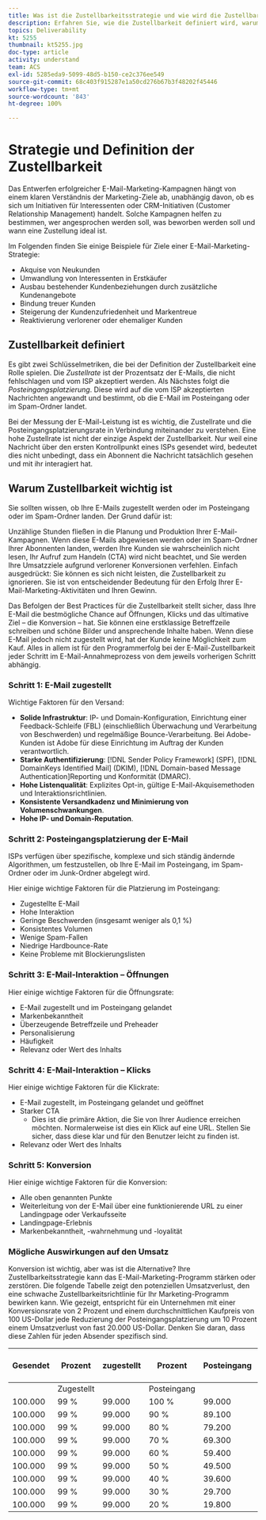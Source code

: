 ```yaml
---
title: Was ist die Zustellbarkeitsstrategie und wie wird die Zustellbarkeit definiert?
description: Erfahren Sie, wie die Zustellbarkeit definiert wird, warum sie wichtig ist und was die wichtigsten Zustellbarkeitsmetriken sind.
topics: Deliverability
kt: 5255
thumbnail: kt5255.jpg
doc-type: article
activity: understand
team: ACS
exl-id: 5285eda9-5099-48d5-b150-ce2c376ee549
source-git-commit: 68c403f915287e1a50cd276b67b3f48202f45446
workflow-type: tm+mt
source-wordcount: '843'
ht-degree: 100%

---
```


# Strategie und Definition der Zustellbarkeit

Das Entwerfen erfolgreicher E-Mail-Marketing-Kampagnen hängt von einem klaren Verständnis der Marketing-Ziele ab, unabhängig davon, ob es sich um Initiativen für Interessenten oder CRM-Initiativen (Customer Relationship Management) handelt. Solche Kampagnen helfen zu bestimmen, wer angesprochen werden soll, was beworben werden soll und wann eine Zustellung ideal ist.

Im Folgenden finden Sie einige Beispiele für Ziele einer E-Mail-Marketing-Strategie:

* Akquise von Neukunden
* Umwandlung von Interessenten in Erstkäufer
* Ausbau bestehender Kundenbeziehungen durch zusätzliche Kundenangebote
* Bindung treuer Kunden
* Steigerung der Kundenzufriedenheit und Markentreue
* Reaktivierung verlorener oder ehemaliger Kunden

## Zustellbarkeit definiert

Es gibt zwei Schlüsselmetriken, die bei der Definition der Zustellbarkeit eine Rolle spielen. Die *Zustellrate* ist der Prozentsatz der E-Mails, die nicht fehlschlagen und vom ISP akzeptiert werden. Als Nächstes folgt die *Posteingangsplatzierung*. Diese wird auf die vom ISP akzeptierten Nachrichten angewandt und bestimmt, ob die E-Mail im Posteingang oder im Spam-Ordner landet.

Bei der Messung der E-Mail-Leistung ist es wichtig, die Zustellrate und die Posteingangsplatzierungsrate in Verbindung miteinander zu verstehen. Eine hohe Zustellrate ist nicht der einzige Aspekt der Zustellbarkeit. Nur weil eine Nachricht über den ersten Kontrollpunkt eines ISPs gesendet wird, bedeutet dies nicht unbedingt, dass ein Abonnent die Nachricht tatsächlich gesehen und mit ihr interagiert hat.

## Warum Zustellbarkeit wichtig ist

Sie sollten wissen, ob Ihre E-Mails zugestellt werden oder im Posteingang oder im Spam-Ordner landen. Der Grund dafür ist:

Unzählige Stunden fließen in die Planung und Produktion Ihrer E-Mail-Kampagnen. Wenn diese E-Mails abgewiesen werden oder im Spam-Ordner Ihrer Abonnenten landen, werden Ihre Kunden sie wahrscheinlich nicht lesen, Ihr Aufruf zum Handeln (CTA) wird nicht beachtet, und Sie werden Ihre Umsatzziele aufgrund verlorener Konversionen verfehlen. Einfach ausgedrückt: Sie können es sich nicht leisten, die Zustellbarkeit zu ignorieren. Sie ist von entscheidender Bedeutung für den Erfolg Ihrer E-Mail-Marketing-Aktivitäten und Ihren Gewinn.

Das Befolgen der Best Practices für die Zustellbarkeit stellt sicher, dass Ihre E-Mail die bestmögliche Chance auf Öffnungen, Klicks und das ultimative Ziel – die Konversion – hat. Sie können eine erstklassige Betreffzeile schreiben und schöne Bilder und ansprechende Inhalte haben. Wenn diese E-Mail jedoch nicht zugestellt wird, hat der Kunde keine Möglichkeit zum Kauf. Alles in allem ist für den Programmerfolg bei der E-Mail-Zustellbarkeit jeder Schritt im E-Mail-Annahmeprozess von dem jeweils vorherigen Schritt abhängig.

### Schritt 1: E-Mail zugestellt

Wichtige Faktoren für den Versand:

* **Solide Infrastruktur**: IP- und Domain-Konfiguration, Einrichtung einer Feedback-Schleife (FBL) (einschließlich Überwachung und Verarbeitung von Beschwerden) und regelmäßige Bounce-Verarbeitung. Bei Adobe-Kunden ist Adobe für diese Einrichtung im Auftrag der Kunden verantwortlich.
* **Starke Authentifizierung**: [!DNL Sender Policy Framework] (SPF), [!DNL DomainKeys Identified Mail] (DKIM), [!DNL Domain-based Message Authentication]Reporting und Konformität (DMARC).
* **Hohe Listenqualität**: Explizites Opt-in, gültige E-Mail-Akquisemethoden und Interaktionsrichtlinien.
* **Konsistente Versandkadenz und Minimierung von Volumenschwankungen**.
* **Hohe IP- und Domain-Reputation**.

### Schritt 2: Posteingangsplatzierung der E-Mail

ISPs verfügen über spezifische, komplexe und sich ständig ändernde Algorithmen, um festzustellen, ob Ihre E-Mail im Posteingang, im Spam-Ordner oder im Junk-Ordner abgelegt wird.

Hier einige wichtige Faktoren für die Platzierung im Posteingang:

* Zugestellte E-Mail
* Hohe Interaktion
* Geringe Beschwerden (insgesamt weniger als 0,1 %)
* Konsistentes Volumen
* Wenige Spam-Fallen
* Niedrige Hardbounce-Rate
* Keine Probleme mit Blockierungslisten

### Schritt 3: E-Mail-Interaktion – Öffnungen

Hier einige wichtige Faktoren für die Öffnungsrate:

* E-Mail zugestellt und im Posteingang gelandet
* Markenbekanntheit
* Überzeugende Betreffzeile und Preheader
* Personalisierung
* Häufigkeit
* Relevanz oder Wert des Inhalts

### Schritt 4: E-Mail-Interaktion – Klicks

Hier einige wichtige Faktoren für die Klickrate:

* E-Mail zugestellt, im Posteingang gelandet und geöffnet
* Starker CTA
   * Dies ist die primäre Aktion, die Sie von Ihrer Audience erreichen möchten. Normalerweise ist dies ein Klick auf eine URL. Stellen Sie sicher, dass diese klar und für den Benutzer leicht zu finden ist.
* Relevanz oder Wert des Inhalts

### Schritt 5: Konversion

Hier einige wichtige Faktoren für die Konversion:

* Alle oben genannten Punkte
* Weiterleitung von der E-Mail über eine funktionierende URL zu einer Landingpage oder Verkaufsseite
* Landingpage-Erlebnis
* Markenbekanntheit, -wahrnehmung und -loyalität

### Mögliche Auswirkungen auf den Umsatz

Konversion ist wichtig, aber was ist die Alternative? Ihre Zustellbarkeitsstrategie kann das E-Mail-Marketing-Programm stärken oder zerstören. Die folgende Tabelle zeigt den potenziellen Umsatzverlust, den eine schwache Zustellbarkeitsrichtlinie für Ihr Marketing-Programm bewirken kann. Wie gezeigt, entspricht für ein Unternehmen mit einer Konversionsrate von 2 Prozent und einem durchschnittlichen Kaufpreis von 100 US-Dollar jede Reduzierung der Posteingangsplatzierung um 10 Prozent einem Umsatzverlust von fast 20.000 US-Dollar. Denken Sie daran, dass diese Zahlen für jeden Absender spezifisch sind.

| Gesendet | Prozent | zugestellt | Prozent | Posteingang | Anzahl nicht im Posteingang | Konversionsrate | Anzahl der verlorenen | Durchschnittlicher | Verlorener |
|------|-----------|-----------|----------|-------|---------------------|-----------------|-----------------|----------|-----------|
|  | Zugestellt |  | Posteingang |  |  |  | Konversionen | Kauf | Umsatz |
| 100.000 | 99 % | 99.000 | 100 % | 99.000 | – | 2 % | 0 | $ 100 | $ - |
| 100.000 | 99 % | 99.000 | 90 % | 89.100 | 9.900 | 2 % | 198 | $ 100 | $ 19.800 |
| 100.000 | 99 % | 99.000 | 80 % | 79.200 | 19.800 | 2 % | 396 | $ 100 | $ 39.600 |
| 100.000 | 99 % | 99.000 | 70 % | 69.300 | 29.700 | 2 % | 594 | $ 100 | $ 59.400 |
| 100.000 | 99 % | 99.000 | 60 % | 59.400 | 39.600 | 2 % | 792 | $ 100 | $ 79.200 |
| 100.000 | 99 % | 99.000 | 50 % | 49.500 | 49.500 | 2 % | 990 | $ 100 | $ 99.000 |
| 100.000 | 99 % | 99.000 | 40 % | 39.600 | 59.400 | 2 % | 1.188 | $ 100 | $ 118.800 |
| 100.000 | 99 % | 99.000 | 30 % | 29.700 | 69.300 | 2 % | 1.386 | $ 100 | $ 138.600 |
| 100.000 | 99 % | 99.000 | 20 % | 19.800 | 79.200 | 2 % | 1.584 | $ 100 | $ 158.400 |
